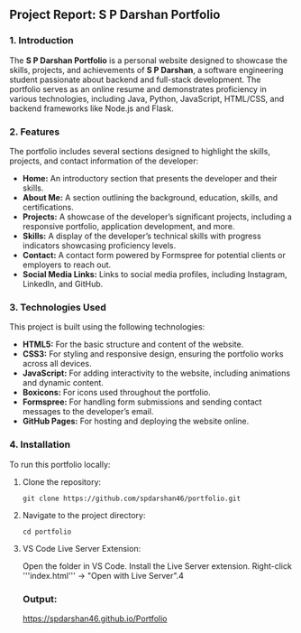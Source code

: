 
## **Project Report: S P Darshan Portfolio**

### **1. Introduction**

The **S P Darshan Portfolio** is a personal website designed to showcase the skills, projects, and achievements of **S P Darshan**, a software engineering student passionate about backend and full-stack development. The portfolio serves as an online resume and demonstrates proficiency in various technologies, including Java, Python, JavaScript, HTML/CSS, and backend frameworks like Node.js and Flask.


### **2. Features**

The portfolio includes several sections designed to highlight the skills, projects, and contact information of the developer:

- **Home:** An introductory section that presents the developer and their skills.
- **About Me:** A section outlining the background, education, skills, and certifications.
- **Projects:** A showcase of the developer’s significant projects, including a responsive portfolio, application development, and more.
- **Skills:** A display of the developer’s technical skills with progress indicators showcasing proficiency levels.
- **Contact:** A contact form powered by Formspree for potential clients or employers to reach out.
- **Social Media Links:** Links to social media profiles, including Instagram, LinkedIn, and GitHub.


### **3. Technologies Used**

This project is built using the following technologies:

- **HTML5:** For the basic structure and content of the website.
- **CSS3:** For styling and responsive design, ensuring the portfolio works across all devices.
- **JavaScript:** For adding interactivity to the website, including animations and dynamic content.
- **Boxicons:** For icons used throughout the portfolio.
- **Formspree:** For handling form submissions and sending contact messages to the developer’s email.
- **GitHub Pages:** For hosting and deploying the website online.


### **4. Installation**

To run this portfolio locally:

1. Clone the repository:
   ```
   git clone https://github.com/spdarshan46/portfolio.git
   ```

2. Navigate to the project directory:
   ```
   cd portfolio
   ```

3. VS Code Live Server Extension:

   Open the folder in VS Code.
   Install the Live Server extension.
   Right-click '''index.html''' → "Open with       Live Server".4

   ### Output:
   https://spdarshan46.github.io/Portfolio
   
